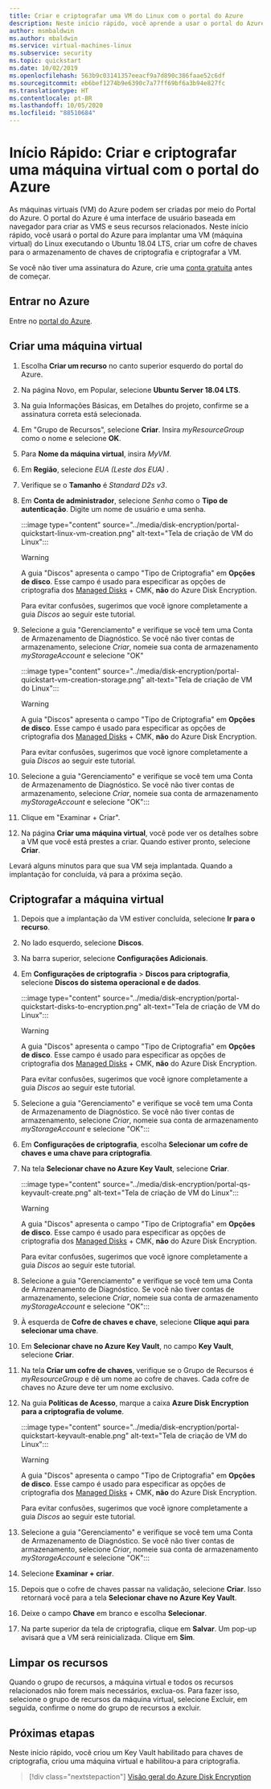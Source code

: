```yaml
---
title: Criar e criptografar uma VM do Linux com o portal do Azure
description: Neste início rápido, você aprende a usar o portal do Azure para criar e criptografar uma máquina virtual Linux
author: msmbaldwin
ms.author: mbaldwin
ms.service: virtual-machines-linux
ms.subservice: security
ms.topic: quickstart
ms.date: 10/02/2019
ms.openlocfilehash: 563b9c03141357eeacf9a7d890c386faae52c6df
ms.sourcegitcommit: eb6bef1274b9e6390c7a77ff69bf6a3b94e827fc
ms.translationtype: HT
ms.contentlocale: pt-BR
ms.lasthandoff: 10/05/2020
ms.locfileid: "88510684"
---
```

# <a name="quickstart-create-and-encrypt-a-virtual-machine-with-the-azure-portal"></a>Início Rápido: Criar e criptografar uma máquina virtual com o portal do Azure

As máquinas virtuais (VM) do Azure podem ser criadas por meio do Portal do Azure. O portal do Azure é uma interface de usuário baseada em navegador para criar as VMS e seus recursos relacionados. Neste início rápido, você usará o portal do Azure para implantar uma VM (máquina virtual) do Linux executando o Ubuntu 18.04 LTS, criar um cofre de chaves para o armazenamento de chaves de criptografia e criptografar a VM.

Se você não tiver uma assinatura do Azure, crie uma [conta gratuita](https://azure.microsoft.com/free/?WT.mc_id=A261C142F) antes de começar.

## <a name="sign-in-to-azure"></a>Entrar no Azure

Entre no [portal do Azure](https://portal.azure.com).

## <a name="create-a-virtual-machine"></a>Criar uma máquina virtual

1. Escolha **Criar um recurso** no canto superior esquerdo do portal do Azure.
1. Na página Novo, em Popular, selecione **Ubuntu Server 18.04 LTS**.
1. Na guia Informações Básicas, em Detalhes do projeto, confirme se a assinatura correta está selecionada.
1. Em "Grupo de Recursos", selecione **Criar**. Insira *myResourceGroup* como o nome e selecione **OK**.
1. Para **Nome da máquina virtual**, insira *MyVM*.
1. Em **Região**, selecione *EUA (Leste dos EUA)* .
1. Verifique se o **Tamanho** é *Standard D2s v3*.
1. Em **Conta de administrador**, selecione *Senha* como o **Tipo de autenticação**. Digite um nome de usuário e uma senha.

    :::image type="content" source="../media/disk-encryption/portal-quickstart-linux-vm-creation.png" alt-text="Tela de criação de VM do Linux&quot;:::

    > [!WARNING]
    > A guia &quot;Discos&quot; apresenta o campo &quot;Tipo de Criptografia&quot; em **Opções de disco**. Esse campo é usado para especificar as opções de criptografia dos [Managed Disks](managed-disks-overview.md) + CMK, **não** do Azure Disk Encryption.
    >
    > Para evitar confusões, sugerimos que você ignore completamente a guia *Discos* ao seguir este tutorial.

1. Selecione a guia &quot;Gerenciamento&quot; e verifique se você tem uma Conta de Armazenamento de Diagnóstico. Se você não tiver contas de armazenamento, selecione *Criar*, nomeie sua conta de armazenamento *myStorageAccount* e selecione &quot;OK"

    :::image type="content" source="../media/disk-encryption/portal-quickstart-vm-creation-storage.png" alt-text="Tela de criação de VM do Linux&quot;:::

    > [!WARNING]
    > A guia &quot;Discos&quot; apresenta o campo &quot;Tipo de Criptografia&quot; em **Opções de disco**. Esse campo é usado para especificar as opções de criptografia dos [Managed Disks](managed-disks-overview.md) + CMK, **não** do Azure Disk Encryption.
    >
    > Para evitar confusões, sugerimos que você ignore completamente a guia *Discos* ao seguir este tutorial.

1. Selecione a guia &quot;Gerenciamento&quot; e verifique se você tem uma Conta de Armazenamento de Diagnóstico. Se você não tiver contas de armazenamento, selecione *Criar*, nomeie sua conta de armazenamento *myStorageAccount* e selecione &quot;OK":::

1. Clique em "Examinar + Criar".
1. Na página **Criar uma máquina virtual**, você pode ver os detalhes sobre a VM que você está prestes a criar. Quando estiver pronto, selecione **Criar**.

Levará alguns minutos para que sua VM seja implantada. Quando a implantação for concluída, vá para a próxima seção.

## <a name="encrypt-the-virtual-machine"></a>Criptografar a máquina virtual

1. Depois que a implantação da VM estiver concluída, selecione **Ir para o recurso**.
1. No lado esquerdo, selecione **Discos**.
1. Na barra superior, selecione **Configurações Adicionais**.
1. Em **Configurações de criptografia** > **Discos para criptografia**, selecione **Discos do sistema operacional e de dados**.

    :::image type="content" source="../media/disk-encryption/portal-quickstart-disks-to-encryption.png" alt-text="Tela de criação de VM do Linux&quot;:::

    > [!WARNING]
    > A guia &quot;Discos&quot; apresenta o campo &quot;Tipo de Criptografia&quot; em **Opções de disco**. Esse campo é usado para especificar as opções de criptografia dos [Managed Disks](managed-disks-overview.md) + CMK, **não** do Azure Disk Encryption.
    >
    > Para evitar confusões, sugerimos que você ignore completamente a guia *Discos* ao seguir este tutorial.

1. Selecione a guia &quot;Gerenciamento&quot; e verifique se você tem uma Conta de Armazenamento de Diagnóstico. Se você não tiver contas de armazenamento, selecione *Criar*, nomeie sua conta de armazenamento *myStorageAccount* e selecione &quot;OK":::

1. Em **Configurações de criptografia**, escolha **Selecionar um cofre de chaves e uma chave para criptografia**.
1. Na tela **Selecionar chave no Azure Key Vault**, selecione **Criar**.

    :::image type="content" source="../media/disk-encryption/portal-qs-keyvault-create.png" alt-text="Tela de criação de VM do Linux&quot;:::

    > [!WARNING]
    > A guia &quot;Discos&quot; apresenta o campo &quot;Tipo de Criptografia&quot; em **Opções de disco**. Esse campo é usado para especificar as opções de criptografia dos [Managed Disks](managed-disks-overview.md) + CMK, **não** do Azure Disk Encryption.
    >
    > Para evitar confusões, sugerimos que você ignore completamente a guia *Discos* ao seguir este tutorial.

1. Selecione a guia &quot;Gerenciamento&quot; e verifique se você tem uma Conta de Armazenamento de Diagnóstico. Se você não tiver contas de armazenamento, selecione *Criar*, nomeie sua conta de armazenamento *myStorageAccount* e selecione &quot;OK":::

1. À esquerda de **Cofre de chaves e chave**, selecione **Clique aqui para selecionar uma chave**.
1. Em **Selecionar chave no Azure Key Vault**, no campo **Key Vault**, selecione **Criar**.
1. Na tela **Criar um cofre de chaves**, verifique se o Grupo de Recursos é *myResourceGroup* e dê um nome ao cofre de chaves.  Cada cofre de chaves no Azure deve ter um nome exclusivo.
1. Na guia **Políticas de Acesso**, marque a caixa **Azure Disk Encryption para a criptografia de volume**.

    :::image type="content" source="../media/disk-encryption/portal-quickstart-keyvault-enable.png" alt-text="Tela de criação de VM do Linux&quot;:::

    > [!WARNING]
    > A guia &quot;Discos&quot; apresenta o campo &quot;Tipo de Criptografia&quot; em **Opções de disco**. Esse campo é usado para especificar as opções de criptografia dos [Managed Disks](managed-disks-overview.md) + CMK, **não** do Azure Disk Encryption.
    >
    > Para evitar confusões, sugerimos que você ignore completamente a guia *Discos* ao seguir este tutorial.

1. Selecione a guia &quot;Gerenciamento&quot; e verifique se você tem uma Conta de Armazenamento de Diagnóstico. Se você não tiver contas de armazenamento, selecione *Criar*, nomeie sua conta de armazenamento *myStorageAccount* e selecione &quot;OK":::

1. Selecione **Examinar + criar**.  
1. Depois que o cofre de chaves passar na validação, selecione **Criar**. Isso retornará você para a tela **Selecionar chave no Azure Key Vault**.
1. Deixe o campo **Chave** em branco e escolha **Selecionar**.
1. Na parte superior da tela de criptografia, clique em **Salvar**. Um pop-up avisará que a VM será reinicializada. Clique em **Sim**.

## <a name="clean-up-resources"></a>Limpar os recursos

Quando o grupo de recursos, a máquina virtual e todos os recursos relacionados não forem mais necessários, exclua-os. Para fazer isso, selecione o grupo de recursos da máquina virtual, selecione Excluir, em seguida, confirme o nome do grupo de recursos a excluir.

## <a name="next-steps"></a>Próximas etapas

Neste início rápido, você criou um Key Vault habilitado para chaves de criptografia, criou uma máquina virtual e habilitou-a para criptografia.  

> [!div class="nextstepaction"]
> [Visão geral do Azure Disk Encryption](disk-encryption-overview.md)
